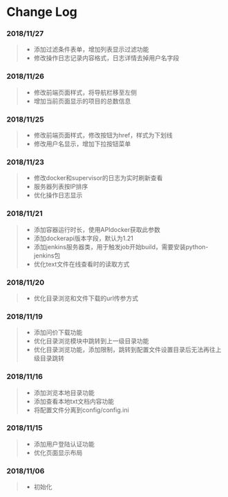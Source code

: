 # Change Log


### 2018/11/27
>- 添加过滤条件表单，增加列表显示过滤功能
>- 修改操作日志记录内容格式，日志详情去掉用户名字段


### 2018/11/26
>- 修改前端页面样式，将导航栏移至左侧
>- 增加当前页面显示的项目的总数信息


### 2018/11/25
>- 修改前端页面样式，修改按钮为href，样式为下划线
>- 修改用户名显示，增加下拉按钮菜单

### 2018/11/23
>- 修改docker和supervisor的日志为实时刷新查看
>- 服务器列表按IP排序
>- 优化操作日志显示

### 2018/11/21
>- 添加容器运行时长，使用APIdocker获取此参数
>- 添加dockerapi版本字段，默认为1.21
>- 添加jenkins服务器类，用于触发job开始build，需要安装python-jenkins包
>- 优化text文件在线查看时的读取方式

### 2018/11/20
>- 优化目录浏览和文件下载的url传参方式

### 2018/11/19
>- 添加问价下载功能
>- 优化目录浏览模块中跳转到上一级目录功能
>- 优化目录浏览功能，添加限制，跳转到配置文件设置目录后无法再往上级目录跳转

### 2018/11/16

>- 添加浏览本地目录功能
>- 添加查看本地txt文档内容功能
>- 将配置文件分离到config/config.ini

### 2018/11/15

>- 添加用户登陆认证功能
>- 优化页面显示布局

### 2018/11/06

>- 初始化
